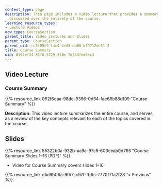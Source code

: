 ```yaml
---
content_type: page
description: This page includes a video lecture that provides a summary of key concepts
  discussed over the entirety of the course.
learning_resource_types:
- Lecture Videos
ocw_type: CourseSection
parent_title: Video Lectures and Slides
parent_type: CourseSection
parent_uid: cc3f05d9-f4e4-4ed3-db60-b79712de51f4
title: Course Summary
uid: 0157ef34-81f8-5729-370e-7d234fed9ec3
---
```


Video Lecture
-------------

### Course Summary

{{% resource_link 092f6caa-98de-9396-0d64-fae69b88df09 "Course Summary" %}}

**Description:** This video lecture summarizes the entire course, and serves as a review of the key concepts relevant to each of the topics covered in the course.

Slides
------

{{% resource_link 55322b0a-932b-aa9a-97c5-603eeab0d766 "Course Summary Slides 1–16 (PDF)" %}}

*   Video for Course Summary covers slides 1–16

{{% resource_link d5d9b06a-9f57-c97f-fb6c-7770f71a2f28 "« Previous" %}}